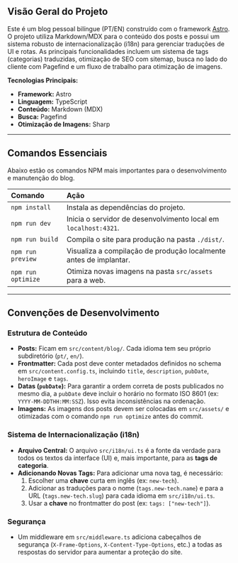 ## Visão Geral do Projeto

Este é um blog pessoal bilíngue (PT/EN) construído com o framework [Astro](https://astro.build/). O projeto utiliza Markdown/MDX para o conteúdo dos posts e possui um sistema robusto de internacionalização (i18n) para gerenciar traduções de UI e rotas. As principais funcionalidades incluem um sistema de tags (categorias) traduzidas, otimização de SEO com sitemap, busca no lado do cliente com Pagefind e um fluxo de trabalho para otimização de imagens.

**Tecnologias Principais:**
-   **Framework:** Astro
-   **Linguagem:** TypeScript
-   **Conteúdo:** Markdown (MDX)
-   **Busca:** Pagefind
-   **Otimização de Imagens:** Sharp

---

## Comandos Essenciais

Abaixo estão os comandos NPM mais importantes para o desenvolvimento e manutenção do blog.

| Comando              | Ação                                                                |
| :------------------- | :------------------------------------------------------------------ |
| `npm install`        | Instala as dependências do projeto.                                 |
| `npm run dev`        | Inicia o servidor de desenvolvimento local em `localhost:4321`.     |
| `npm run build`      | Compila o site para produção na pasta `./dist/`.                    |
| `npm run preview`    | Visualiza a compilação de produção localmente antes de implantar.   |
| `npm run optimize`   | Otimiza novas imagens na pasta `src/assets` para a web.             |

---

## Convenções de Desenvolvimento

### Estrutura de Conteúdo
-   **Posts:** Ficam em `src/content/blog/`. Cada idioma tem seu próprio subdiretório (`pt/`, `en/`).
-   **Frontmatter:** Cada post deve conter metadados definidos no schema em `src/content.config.ts`, incluindo `title`, `description`, `pubDate`, `heroImage` e `tags`.
-   **Datas (`pubDate`):** Para garantir a ordem correta de posts publicados no mesmo dia, a `pubDate` deve incluir o horário no formato ISO 8601 (ex: `YYYY-MM-DDTHH:MM:SSZ`). Isso evita inconsistências na ordenação.
-   **Imagens:** As imagens dos posts devem ser colocadas em `src/assets/` e otimizadas com o comando `npm run optimize` antes do commit.

### Sistema de Internacionalização (i18n)
-   **Arquivo Central:** O arquivo `src/i18n/ui.ts` é a fonte da verdade para todos os textos da interface (UI) e, mais importante, para as **tags de categoria**.
-   **Adicionando Novas Tags:** Para adicionar uma nova tag, é necessário:
    1.  Escolher uma **chave** curta em inglês (ex: `new-tech`).
    2.  Adicionar as traduções para o nome (`tags.new-tech.name`) e para a URL (`tags.new-tech.slug`) para cada idioma em `src/i18n/ui.ts`.
    3.  Usar a **chave** no frontmatter do post (ex: `tags: ["new-tech"]`).

### Segurança
-   Um middleware em `src/middleware.ts` adiciona cabeçalhos de segurança (`X-Frame-Options`, `X-Content-Type-Options`, etc.) a todas as respostas do servidor para aumentar a proteção do site.
